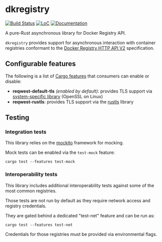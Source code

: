# dkregistry


[![Build Status](https://travis-ci.org/camallo/dkregistry-rs.svg?branch=master)](https://travis-ci.org/camallo/dkregistry-rs)
[![LoC](https://tokei.rs/b1/github/camallo/dkregistry-rs?category=code)](https://github.com/camallo/dkregistry-rs)
[![Documentation](https://docs.rs/dkregistry/badge.svg)](https://docs.rs/dkregistry)

A pure-Rust asynchronous library for Docker Registry API.

`dkregistry` provides support for asynchronous interaction with container registries
conformant to the [Docker Registry HTTP API V2][registry-v2] specification.

[registry-v2]: https://docs.docker.com/registry/spec/api/

## Configurable features

The following is a list of [Cargo features][cargo-features] that consumers can enable or disable:

 * **reqwest-default-tls** *(enabled by default)*: provides TLS support via [system-specific library][native-tls] (OpenSSL on Linux)
 * **reqwest-rustls**: provides TLS support via the [rustls][rustls] library

[rustls]: https://docs.rs/rustls
[native-tls]: https://docs.rs/native-tls
[cargo-features]: https://doc.rust-lang.org/stable/cargo/reference/manifest.html#the-features-section

## Testing

### Integration tests

This library relies on the [mockito][mockito-gh] framework for mocking.

Mock tests can be enabled via the `test-mock` feature:
```
cargo test --features test-mock
```

[mockito-gh]: https://github.com/lipanski/mockito

### Interoperability tests

This library includes additional interoperability tests against some of the most common registries.

Those tests are not run by default as they require network access and registry credentials.

They are gated behind a dedicated "test-net" feature and can be run as:
```
cargo test --features test-net
```

Credentials for those registries must be provided via environmental flags.
